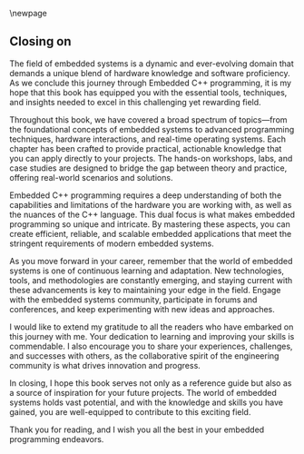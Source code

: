\newpage

## **Closing on**

The field of embedded systems is a dynamic and ever-evolving domain that demands a unique blend of hardware knowledge and software proficiency. As we conclude this journey through Embedded C++ programming, it is my hope that this book has equipped you with the essential tools, techniques, and insights needed to excel in this challenging yet rewarding field.

Throughout this book, we have covered a broad spectrum of topics—from the foundational concepts of embedded systems to advanced programming techniques, hardware interactions, and real-time operating systems. Each chapter has been crafted to provide practical, actionable knowledge that you can apply directly to your projects. The hands-on workshops, labs, and case studies are designed to bridge the gap between theory and practice, offering real-world scenarios and solutions.

Embedded C++ programming requires a deep understanding of both the capabilities and limitations of the hardware you are working with, as well as the nuances of the C++ language. This dual focus is what makes embedded programming so unique and intricate. By mastering these aspects, you can create efficient, reliable, and scalable embedded applications that meet the stringent requirements of modern embedded systems.

As you move forward in your career, remember that the world of embedded systems is one of continuous learning and adaptation. New technologies, tools, and methodologies are constantly emerging, and staying current with these advancements is key to maintaining your edge in the field. Engage with the embedded systems community, participate in forums and conferences, and keep experimenting with new ideas and approaches.

I would like to extend my gratitude to all the readers who have embarked on this journey with me. Your dedication to learning and improving your skills is commendable. I also encourage you to share your experiences, challenges, and successes with others, as the collaborative spirit of the engineering community is what drives innovation and progress.

In closing, I hope this book serves not only as a reference guide but also as a source of inspiration for your future projects. The world of embedded systems holds vast potential, and with the knowledge and skills you have gained, you are well-equipped to contribute to this exciting field.

Thank you for reading, and I wish you all the best in your embedded programming endeavors.
